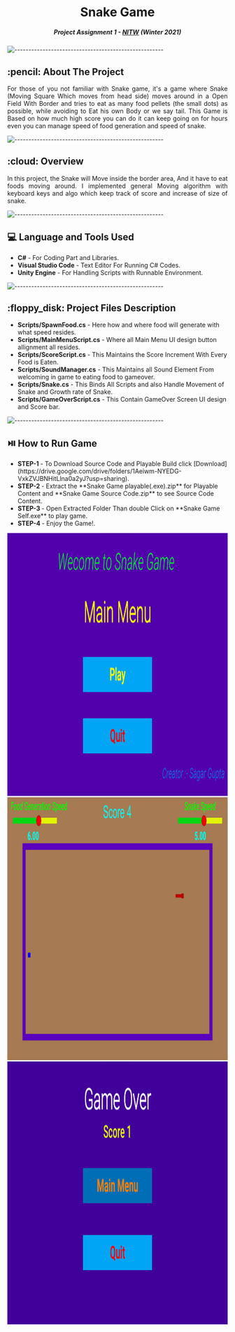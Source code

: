 <h1 align="Center"> Snake Game </h1>

<h5 align="center"> Project Assignment 1 - <a href="https://nitw.ac.in/" target="_blank">NITW</a> (Winter 2021) </h5>

![-----------------------------------------------------](https://raw.githubusercontent.com/andreasbm/readme/master/assets/lines/rainbow.png)

<!-- ABOUT THE PROJECT -->
<h2 id="about-the-project"> :pencil: About The Project</h2>

<p align="justify"> 
  For those of you not familiar with Snake game, it's a game where Snake (Moving Square Which moves from head side) moves around in a Open Field With Border and tries to eat as many food pellets (the small dots) as possible, while avoiding to Eat his own Body or we say tail. This Game is Based on how much high score you can do it can keep going on for hours even you can manage speed of food generation and speed of snake.
</p>

![-----------------------------------------------------](https://raw.githubusercontent.com/andreasbm/readme/master/assets/lines/rainbow.png)

<!-- OVERVIEW -->
<h2 id="overview"> :cloud: Overview</h2>

<p align="justify"> 
  In this project, the Snake will Move inside the border area, And it have to eat foods moving around. I implemented general Moving algorithm with keyboard keys and algo which keep track of score and increase of size of snake.
</p>

![-----------------------------------------------------](https://raw.githubusercontent.com/andreasbm/readme/master/assets/lines/rainbow.png)

<!-- PROJECT FILES DESCRIPTION -->
<h2 id="project-files-description"> 💻 Language and Tools Used</h2>

<ul>
  <li><b>C#</b> - For Coding Part and Libraries.</li>
  <li><b>Visual Studio Code</b> - Text Editor For Running C# Codes.</li>
  <li><b>Unity Engine</b> - For Handling Scripts with Runnable Environment.</li>
</ul>

![-----------------------------------------------------](https://raw.githubusercontent.com/andreasbm/readme/master/assets/lines/rainbow.png)

<!-- PROJECT FILES DESCRIPTION -->
<h2 id="project-files-description"> :floppy_disk: Project Files Description</h2>

<ul>
  <li><b>Scripts/SpawnFood.cs</b> - Here how and where food will generate with what speed resides.</li>
  <li><b>Scripts/MainMenuScript.cs</b> - Where all Main Menu UI design button allignment all resides.</li>
  <li><b>Scripts/ScoreScript.cs</b> - This Maintains the Score Increment With Every Food is Eaten.</li>
  <li><b>Scripts/SoundManager.cs</b> - This Maintains all Sound Element From welcoming in game to eating food to gameover.</li>
  <li><b>Scripts/Snake.cs</b> - This Binds All Scripts and also Handle Movement of Snake and Growth rate of Snake.</li>
  <li><b>Scripts/GameOverScript.cs</b> - This Contain GameOver Screen UI design and Score bar.</li>
</ul>

![-----------------------------------------------------](https://raw.githubusercontent.com/andreasbm/readme/master/assets/lines/rainbow.png)
 
 <h2 id="project-files-description"> ⏯️ How to Run Game</h2>
 <ul>
  <li><b>STEP-1 </b> - To Download Source Code and Playable Build click [Download](https://drive.google.com/drive/folders/1Aeiwm-NYEDG-VxkZVJBNHitLlna0a2yJ?usp=sharing).</li>
  <li><b>STEP-2 </b> - Extract the **Snake Game playable(.exe).zip** for Playable Content and **Snake Game Source Code.zip** to see Source Code Content.</li>
  <li><b>STEP-3 </b> - Open Extracted Folder Than double Click on **Snake Game Self.exe** to play game.</li>
  <li><b>STEP-4 </b> - Enjoy the Game!.</li>
</ul>

<img src="Images/main menu.png" alt="Main-Menu" width="100%" height="600">
<img src="Images/Game.png" alt="Main-Menu" width="100%" height="600">
<img src="Images/GameOver.png" alt="Main-Menu" width="100%" height="600">
